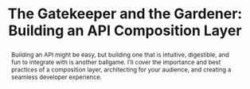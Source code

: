 ---
title: "The Gatekeeper and the Gardener: Building an API Composition Layer"
speaker: Brea Gaudioso
event: CascadiaJS 2019
tags: ["api"]
abstract: "Building an API might be easy, but building one that is intuitive, digestible, and fun to integrate with is another ballgame. I’ll cover the importance and best practices of a composition layer, architecting for your audience, and creating a seamless developer experience."
layout: talk
---